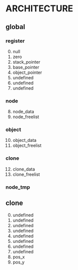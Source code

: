 # ARCHITECTURE

## global

### register
000000. null
000001. zero
000002. stack_pointer
000003. base_pointer
000004. object_pointer
000005. undefined
000006. undefined
000007. undefined

### node
000008. node_data
000009. node_freelist

### object
000010. object_data
000011. object_freelist

### clone
000012. clone_data
000013. clone_freelist

### node_tmp

## clone
00. undefined
01. undefined
02. undefined
03. undefined
04. undefined
05. undefined
06. undefined
07. undefined
08. pos_x
09. pos_y